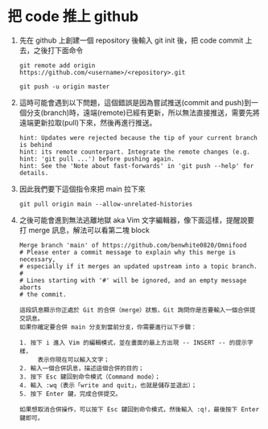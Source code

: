 # 把 code 推上 github

1. 先在 github 上創建一個 repository 後輸入 git init 後，把 code commit 上去，之後打下面命令
    
    ```
    git remote add origin https://github.com/<username>/<repository>.git
    
    git push -u origin master
    ```
    
2. 這時可能會遇到以下問題，這個錯誤是因為嘗試推送(commit and push)到一個分支(branch)時，遠端(remote)已經有更新，所以無法直接推送，需要先將遠端更新拉取(pull)下來，然後再進行推送。
    
    ```
    hint: Updates were rejected because the tip of your current branch is behind
    hint: its remote counterpart. Integrate the remote changes (e.g.
    hint: 'git pull ...') before pushing again.
    hint: See the 'Note about fast-forwards' in 'git push --help' for details.
    ```
    
3. 因此我們要下這個指令來把 main 拉下來
    
    ```
    git pull origin main --allow-unrelated-histories
    ```
    
4. 之後可能會進到無法逃離地獄 aka Vim 文字編輯器，像下面這樣，提醒說要打 merge 訊息，解法可以看第二塊 block
    
    ```
    Merge branch 'main' of https://github.com/benwhite0820/Omnifood
    # Please enter a commit message to explain why this merge is necessary,
    # especially if it merges an updated upstream into a topic branch.
    #
    # Lines starting with '#' will be ignored, and an empty message aborts
    # the commit.
    ```
    
    ```
    這段訊息顯示你正處於 Git 的合併（merge）狀態，Git 詢問你是否要輸入一個合併提交訊息。
    如果你確定要合併 main 分支到當前分支，你需要進行以下步驟：
    
    1. 按下 i 進入 Vim 的編輯模式，並在畫面的最上方出現 -- INSERT -- 的提示字樣，
    	 表示你現在可以輸入文字；
    2. 輸入一個合併訊息，描述這個合併的目的；
    3. 按下 Esc 鍵回到命令模式（Command mode）；
    4. 輸入 :wq（表示「write and quit」，也就是儲存並退出）；
    5. 按下 Enter 鍵，完成合併提交。
    
    如果想取消合併操作，可以按下 Esc 鍵回到命令模式，然後輸入 :q!，最後按下 Enter 鍵即可。
    ```